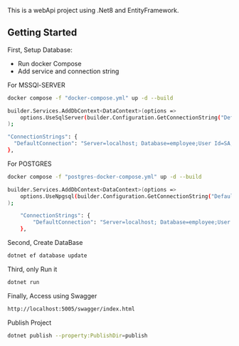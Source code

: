 This is a webApi project using .Net8 and EntityFramework.

## Getting Started

First, Setup Database:

- Run docker Compose
- Add service and connection string

For MSSQl-SERVER

```bash
docker compose -f "docker-compose.yml" up -d --build

builder.Services.AddDbContext<DataContext>(options =>
    options.UseSqlServer(builder.Configuration.GetConnectionString("DefaultConnection"))
);

"ConnectionStrings": {
  "DefaultConnection": "Server=localhost; Database=employee;User Id=SA;Password=msSQL@123;MultipleActiveResultSets=true;TrustServerCertificate=true;"
},

```

For POSTGRES

```bash
docker compose -f "postgres-docker-compose.yml" up -d --build

builder.Services.AddDbContext<DataContext>(options =>
    options.UseNpgsql(builder.Configuration.GetConnectionString("DefaultConnection"))
);

	"ConnectionStrings": {
		"DefaultConnection": "Server=localhost; Database=employee;User Id=SA;Password=msSQL@123;Port=5432"
	},
```

Second, Create DataBase

```bash
dotnet ef database update
```

Third, only Run it

```bash
dotnet run
```

Finally, Access using Swagger

```bash
http://localhost:5005/swagger/index.html
```

Publish Project

```bash
dotnet publish --property:PublishDir=publish
```
